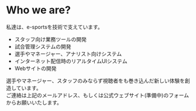 # Who we are?
私達は、e-sportsを技術で支えています。

- スタッフ向け業務ツールの開発
- 試合管理システムの開発
- 選手やマネージャー、アナリスト向けシステム
- インターネット配信時のリアルタイムUIシステム
- Webサイトの開発

選手やマネージャー、スタッフのみならず視聴者をも巻き込んだ新しい体験を創造しています。<br>
ご連絡は上記のメールアドレス、もしくは公式ウェブサイト(準備中)のフォームからお願いいたします。